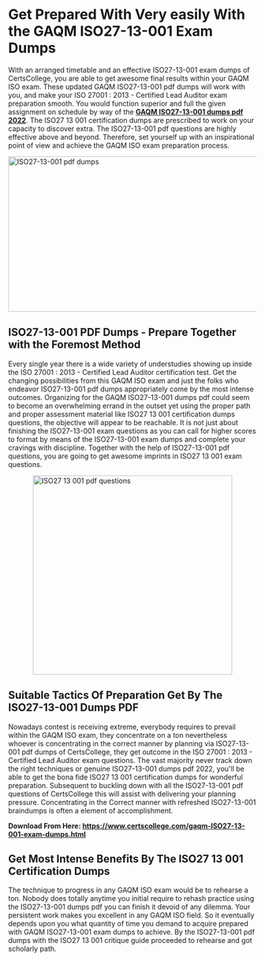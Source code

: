 <h1><strong>Get Prepared With Very easily With the GAQM ISO27-13-001 Exam Dumps&nbsp;</strong></h1>
<p><span style="font-weight: 400;">With an arranged timetable and an effective  ISO27-13-001 exam dumps of CertsCollege, you are able to get awesome final results within your GAQM ISO exam. These updated GAQM ISO27-13-001 pdf dumps will work with you, and make your ISO 27001 : 2013 - Certified Lead Auditor exam preparation smooth. You would function superior and full the given assignment on schedule by way of the <strong><a href="https://www.certscollege.com/gaqm-ISO27-13-001-exam-dumps.html">GAQM ISO27-13-001 dumps pdf 2022</a></strong>. The ISO27 13 001 certification dumps are prescribed to work on your capacity to discover extra. The  ISO27-13-001 pdf questions are highly effective above and beyond. Therefore, set yourself up with an inspirational point of view and achieve the GAQM ISO exam preparation process.&nbsp;</span></p>
<p><span style="font-weight: 400;"><img style="display: block; margin-left: auto; margin-right: auto;" src="https://i.ibb.co/CPDK3ps/Yellow-and-Blue-Initiative-Blog-Banner.png" alt="ISO27-13-001 pdf dumps" width="559" height="315" /></span></p>
<h2><strong>ISO27-13-001 PDF Dumps - Prepare Together with the Foremost Method</strong></h2>
<p><span style="font-weight: 400;">Every single year there is a wide variety of understudies showing up inside the ISO 27001 : 2013 - Certified Lead Auditor certification test. Get the changing possibilities from this GAQM ISO exam and just the folks who endeavor ISO27-13-001 pdf dumps appropriately come by the most intense outcomes. Organizing for the GAQM ISO27-13-001 dumps pdf could seem to become an overwhelming errand in the outset yet using the proper path and proper assessment material like ISO27 13 001 certification dumps questions, the objective will appear to be reachable. It is not just about finishing the ISO27-13-001 exam questions as you can call for higher scores to format by means of the ISO27-13-001 exam dumps and complete your cravings with discipline. Together with the help of ISO27-13-001 pdf questions, you are going to get awesome imprints in ISO27 13 001 exam questions.</span></p>
<p><span style="font-weight: 400;"><a href="https://tinyurl.com/96jrx2n7"><img style="display: block; margin-left: auto; margin-right: auto;" src="https://i.ibb.co/9tMrhdY/Teacher-Appreciation-Invitation.png" alt="ISO27 13 001 pdf questions " width="404" height="404" /></a></span></p>
<h2><strong>Suitable Tactics Of Preparation Get By The ISO27-13-001 Dumps PDF</strong></h2>
<p><span style="font-weight: 400;">Nowadays contest is receiving extreme, everybody requires to prevail within the GAQM ISO exam, they concentrate on a ton nevertheless whoever is concentrating in the correct manner by planning via ISO27-13-001 pdf dumps of CertsCollege, they get outcome in the ISO 27001 : 2013 - Certified Lead Auditor exam questions. The vast majority never track down the right techniques or genuine ISO27-13-001 dumps pdf 2022, you'll be able to get the bona fide ISO27 13 001 certification dumps for wonderful preparation. Subsequent to buckling down with all the  ISO27-13-001 pdf questions of CertsCollege this will assist with delivering your planning pressure. Concentrating in the Correct manner with refreshed ISO27-13-001 braindumps is often a element of accomplishment.</span></p>
<p><span style="font-weight: 400;"><strong>Download From Here: <a href="https://www.certscollege.com/gaqm-ISO27-13-001-exam-dumps.html">https://www.certscollege.com/gaqm-ISO27-13-001-exam-dumps.html</a></strong></span></p>
<h2><strong>Get Most Intense Benefits By The ISO27 13 001 Certification Dumps</strong></h2>
<p><span style="font-weight: 400;">The technique to progress in any GAQM ISO exam would be to rehearse a ton. Nobody does totally anytime you initial require to rehash practice using the ISO27-13-001 dumps pdf you can finish it devoid of any dilemma. Your persistent work makes you excellent in any GAQM ISO field. So it eventually depends upon you what quantity of time you demand to acquire prepared with GAQM ISO27-13-001 exam dumps to achieve. By the ISO27-13-001 pdf dumps with the ISO27 13 001 critique guide proceeded to rehearse and got scholarly path.</span></p>
